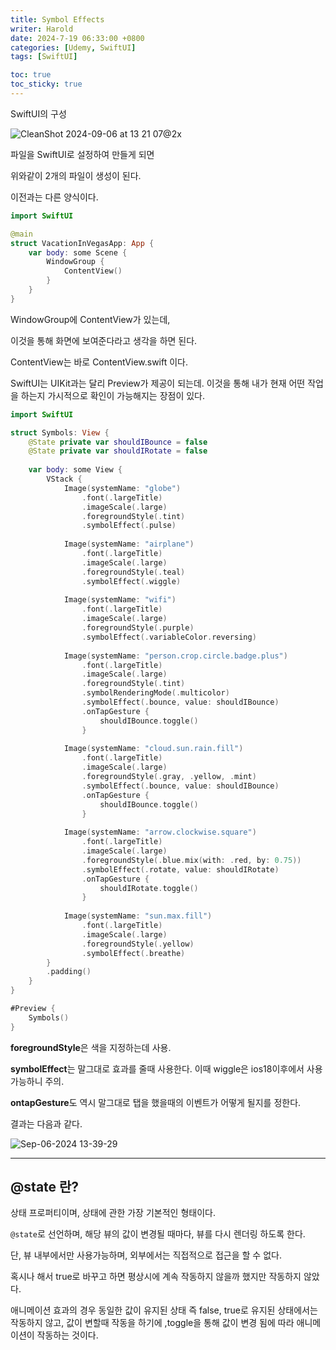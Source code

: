 ```yaml
---
title: Symbol Effects
writer: Harold
date: 2024-7-19 06:33:00 +0800
categories: [Udemy, SwiftUI]
tags: [SwiftUI]

toc: true
toc_sticky: true
---
```


SwiftUI의 구성

![CleanShot 2024-09-06 at 13 21 07@2x](https://github.com/user-attachments/assets/337f1c58-33ab-4eac-a024-eb5e3dcf4134)

파일을 SwiftUI로 설정하여 만들게 되면

위와같이 2개의 파일이 생성이 된다.

이전과는 다른 양식이다.

```swift
import SwiftUI

@main
struct VacationInVegasApp: App {
    var body: some Scene {
        WindowGroup {
            ContentView()
        }
    }
}
```

WindowGroup에 ContentView가 있는데,

이것을 통해 화면에 보여준다라고 생각을 하면 된다.

ContentView는 바로 ContentView.swift 이다.

SwiftUI는 UIKit과는 달리 Preview가 제공이 되는데. 이것을 통해 내가 현재 어떤 작업을 하는지 가시적으로 확인이 가능해지는 장점이 있다.


```swift
import SwiftUI

struct Symbols: View {
    @State private var shouldIBounce = false
    @State private var shouldIRotate = false
    
    var body: some View {
        VStack {
            Image(systemName: "globe")
                .font(.largeTitle)
                .imageScale(.large)
                .foregroundStyle(.tint)
                .symbolEffect(.pulse)
            
            Image(systemName: "airplane")
                .font(.largeTitle)
                .imageScale(.large)
                .foregroundStyle(.teal)
                .symbolEffect(.wiggle)
            
            Image(systemName: "wifi")
                .font(.largeTitle)
                .imageScale(.large)
                .foregroundStyle(.purple)
                .symbolEffect(.variableColor.reversing)
            
            Image(systemName: "person.crop.circle.badge.plus")
                .font(.largeTitle)
                .imageScale(.large)
                .foregroundStyle(.tint)
                .symbolRenderingMode(.multicolor)
                .symbolEffect(.bounce, value: shouldIBounce)
                .onTapGesture {
                    shouldIBounce.toggle()
                }
            
            Image(systemName: "cloud.sun.rain.fill")
                .font(.largeTitle)
                .imageScale(.large)
                .foregroundStyle(.gray, .yellow, .mint)
                .symbolEffect(.bounce, value: shouldIBounce)
                .onTapGesture {
                    shouldIBounce.toggle()
                }
            
            Image(systemName: "arrow.clockwise.square")
                .font(.largeTitle)
                .imageScale(.large)
                .foregroundStyle(.blue.mix(with: .red, by: 0.75))
                .symbolEffect(.rotate, value: shouldIRotate)
                .onTapGesture {
                    shouldIRotate.toggle()
                }
            
            Image(systemName: "sun.max.fill")
                .font(.largeTitle)
                .imageScale(.large)
                .foregroundStyle(.yellow)
                .symbolEffect(.breathe)
        }
        .padding()
    }
}

#Preview {
    Symbols()
}

```

**foregroundStyle**은 색을 지정하는데 사용.

**symbolEffect**는 말그대로 효과를 줄때 사용한다.
이때 wiggle은 ios18이후에서 사용 가능하니 주의.

**ontapGesture**도 역시 말그대로 탭을 했을때의 이벤트가 어떻게 될지를 정한다.

결과는 다음과 같다.

![Sep-06-2024 13-39-29](https://github.com/user-attachments/assets/7303ef72-1d4c-4272-a376-75baf33d2105)

---

## @state 란?

상태 프로퍼티이며, 상태에 관한 가장 기본적인 형태이다.

`@state`로 선언하며, 해당 뷰의 값이 변경될 때마다, 뷰를 다시 렌더링 하도록 한다.

단, 뷰 내부에서만 사용가능하며, 외부에서는 직접적으로 접근을 할 수 없다.

혹시나 해서 true로 바꾸고 하면 평상시에 계속 작동하지 않을까 했지만 작동하지 않았다.

애니메이션 효과의 경우 동일한 값이 유지된 상태 즉 false, true로 유지된 상태에서는 작동하지 않고, 값이 변할때 작동을 하기에 ,toggle을 통해 값이 변경 됨에 따라 애니메이션이 작동하는 것이다.
